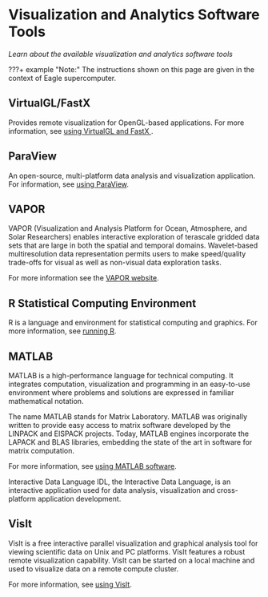 # Visualization and Analytics Software Tools 

*Learn about the available visualization and analytics software tools*

???+ example "Note:"
    The instructions shown on this page are given in the context of Eagle supercomputer.


## VirtualGL/FastX

Provides remote visualization for OpenGL-based applications. For more information, see [using VirtualGL and FastX ](virtualgl_fastx.md).

## ParaView

An open-source, multi-platform data analysis and visualization application. 
For information, see [using ParaView](paraview.md).

## VAPOR

VAPOR (Visualization and Analysis Platform for Ocean, Atmosphere, and Solar Researchers) enables interactive exploration of terascale gridded data sets that are large in both the spatial and temporal domains. Wavelet-based multiresolution data representation permits users to make speed/quality trade-offs for visual as well as non-visual data exploration tasks.

For more information see the [VAPOR website](https://www.vapor.ucar.edu/).

## R Statistical Computing Environment

R is a language and environment for statistical computing and graphics. For more information, see [running R](../Development/Languages/r.md).

## MATLAB

MATLAB is a high-performance language for technical computing. It integrates computation, visualization and programming in an easy-to-use environment where problems and solutions are expressed in familiar mathematical notation.

The name MATLAB stands for Matrix Laboratory. MATLAB was originally written to provide easy access to matrix software developed by the LINPACK and EISPACK projects. Today, MATLAB engines incorporate the LAPACK and BLAS libraries, embedding the state of the art in software for matrix computation.

For more information, see [using MATLAB software](../Applications/Matlab/index.md). 

Interactive Data Language
IDL, the Interactive Data Language, is an interactive application used for data analysis, visualization and cross-platform application development.

## VisIt

VisIt is a free interactive parallel visualization and graphical analysis tool for viewing scientific data on Unix and PC platforms.  VisIt features a robust remote visualization capability. VisIt can be started on a local machine and used to visualize data on a remote compute cluster. 

For more information, see [using VisIt](visit.md). 
